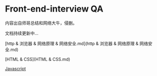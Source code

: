 # Front-end-interview QA

 内容出自师哥总结和网络大牛，侵删。

 文档持续更新中...

[http & 浏览器 & 网络原理 & 网络安全.md](http & 浏览器 & 网络原理 & 网络安全.md)

[HTML & CSS](HTML & CSS.md)

[Javascript](Javascript.md)
